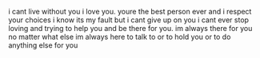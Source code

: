 i cant live without you i love you.
youre the best person ever and i respect your choices i know its my fault but i cant give up on you i cant ever stop loving and trying to help you and be there for you.
im always there for you no matter what else im always here to talk to or to hold you or to do anything else for you
